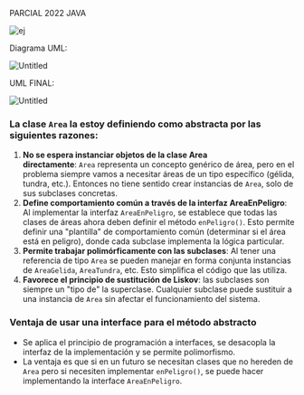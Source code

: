 PARCIAL 2022 JAVA

![ej](https://github.com/x-chama-x/Parcial2022-EfectoInvernadero/assets/67705754/eb0cbc5c-719a-441a-b4f9-e4219cfd13ce)

Diagrama UML:

![Untitled](https://github.com/x-chama-x/Parcial2022-EfectoInvernadero/assets/67705754/51c31b6c-8aa0-4d21-b87f-58c8bdc59cf0)

UML FINAL:

![Untitled](https://github.com/x-chama-x/Parcial2022-EfectoInvernadero/assets/67705754/a87651a8-0e89-4bc6-a4a1-f3115721adfa)

### La clase `Area` la estoy definiendo como abstracta por las siguientes razones:

1. **No se espera instanciar objetos de la clase Area directamente**: `Area` representa un concepto genérico de área, pero en el problema siempre vamos a necesitar áreas de un tipo específico (gélida, tundra, etc.). Entonces no tiene sentido crear instancias de `Area`, solo de sus subclases concretas.
2. **Define comportamiento común a través de la interfaz AreaEnPeligro**: Al implementar la interfaz `AreaEnPeligro`, se establece que todas las clases de áreas ahora deben definir el método `enPeligro()`. Esto permite definir una "plantilla" de comportamiento común (determinar si el área está en peligro), donde cada subclase implementa la lógica particular.
3. **Permite trabajar polimórficamente con las subclases**: Al tener una referencia de tipo `Area` se pueden manejar en forma conjunta instancias de `AreaGelida`, `AreaTundra`, etc. Esto simplifica el código que las utiliza.
4. **Favorece el principio de sustitución de Liskov**: las subclases son siempre un "tipo de" la superclase. Cualquier subclase puede sustituir a una instancia de `Area` sin afectar el funcionamiento del sistema.

### Ventaja de usar una interface para el método abstracto

- Se aplica el principio de programación a interfaces, se desacopla la interfaz de la implementación y se permite polimorfismo.
- La ventaja es que si en un futuro se necesitan clases que no hereden de `Area` pero si necesiten implementar `enPeligro()`, se puede hacer implementando la interface `AreaEnPeligro`.
